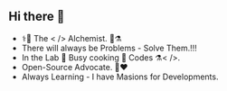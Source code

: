 ## Hi there 👋

- ⚕️🧬 The < /> Alchemist. 🧪⚗️
- There will always be Problems - Solve Them.!!!
- In the Lab 🧪  Busy cooking 🧫 Codes ⚗️< />.
- Open-Source Advocate. 💜❤️
- Always Learning - I have Masions for Developments.


<!--
\\💡In the Beginning, PaPaGuy wrote beautiful Codes < /> 💜❤️ \\

**PaPaGuyCodes/papaguycodes** is a ✨ _special_ ✨ repository because its `README.md` (this file) appears on your GitHub profile.

Here are some ideas to get you started:

- 🔭 I’m currently working on ...
- 🌱 I’m currently learning ...
- 👯 I’m looking to collaborate on ...
- 🤔 I’m looking for help with ...
- 💬 Ask me about ...
- 📫 How to reach me: ...
- 😄 Pronouns: ...
- ⚡ Fun fact: ...

\\ 💡✌🏾 In the End, He made them Open-Source 💜❤️ \\
-->
